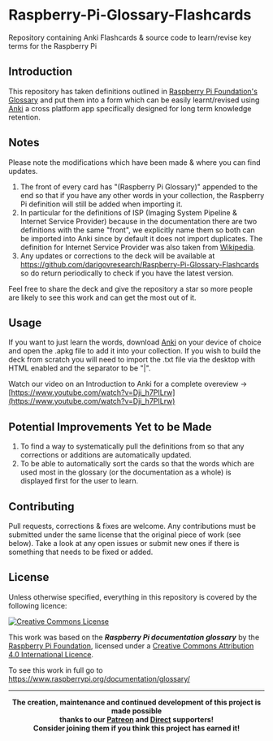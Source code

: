 # Raspberry-Pi-Glossary-Flashcards
Repository containing Anki Flashcards &amp; source code to learn/revise key terms for the Raspberry Pi

## Introduction
This repository has taken definitions outlined in [Raspberry Pi Foundation's Glossary](https://www.raspberrypi.org/documentation/glossary/) and put them into a form which can be easily learnt/revised using <a href="https://apps.ankiweb.net/">Anki</a> a cross platform app specifically designed for long term knowledge retention.

## Notes
Please note the modifications which have been made & where you can find updates.
1. The front of every card has "(Raspberry Pi Glossary)" appended to the end so that if you have any other words in your collection, the Raspberry Pi definition will still be added when importing it.
2. In particular for the definitions of ISP (Imaging System Pipeline & Internet Service Provider) because in the documentation there are two definitions with the same "front", we explicitly name them so both can be imported into Anki since by default it does not import duplicates. The definition for Internet Service Provider was also taken from <a href="https://en.wikipedia.org/wiki/Internet_service_provider">Wikipedia</a>.
3. Any updates or corrections to the deck will be available at <a href="https://github.com/darigovresearch/Raspberry-Pi-Glossary-Flashcards">https://github.com/darigovresearch/Raspberry-Pi-Glossary-Flashcards</a> so do return periodically to check if you have the latest version.

Feel free to share the deck and give the repository a star so more people are likely to see this work and can get the most out of it.

## Usage
If you want to just learn the words, download <a href="https://apps.ankiweb.net/">Anki</a> on your device of choice and open the .apkg file to add it into your collection. If you wish to build the deck from scratch you will need to import the .txt file via the desktop with HTML enabled and the separator to be "|".

Watch our video on an Introduction to Anki for a complete overeview -> [https://www.youtube.com/watch?v=Dji_h7PILrw](https://www.youtube.com/watch?v=Dji_h7PILrw)

## Potential Improvements Yet to be Made
1. To find a way to systematically pull the definitions from so that any corrections or additions are automatically updated.
2. To be able to automatically sort the cards so that the words which are used most in the glossary (or the documentation as a whole) is displayed first for the user to learn.

## Contributing
Pull requests, corrections & fixes are welcome. Any contributions must be submitted under the same license that the original piece of work (see below). Take a look at any open issues or submit new ones if there is something that needs to be fixed or added.

## License
Unless otherwise specified, everything in this repository is covered by the following licence:

[![Creative Commons License](http://i.creativecommons.org/l/by-sa/4.0/88x31.png)](http://creativecommons.org/licenses/by-sa/4.0/)

This work was based on the ***Raspberry Pi documentation glossary*** by the [Raspberry Pi Foundation](http://www.raspberrypi.org), licensed under a [Creative Commons Attribution 4.0 International Licence](http://creativecommons.org/licenses/by-sa/4.0/).

To see this work in full go to https://www.raspberrypi.org/documentation/glossary/

----

<b>
<div align="center">
    The creation, maintenance and continued development of this project is made possible
    <br>
    thanks to our <a href="http://patreon.com/darigovresearch">Patreon</a> and <a href="https://www.darigovresearch.com/donate">Direct</a> supporters!
    <br>
    Consider joining them if you think this project has earned it!
</div>
</b>
